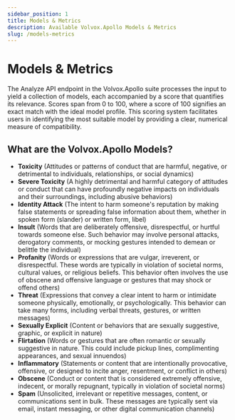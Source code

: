 ```yaml
---
sidebar_position: 1
title: Models & Metrics
description: Available Volvox.Apollo Models & Metrics
slug: /models-metrics
---
```


# Models & Metrics

The Analyze API endpoint in the Volvox.Apollo suite processes the input to yield a collection of models, each accompanied by a score that quantifies its relevance. Scores span from 0 to 100, where a score of 100 signifies an exact match with the ideal model profile. This scoring system facilitates users in identifying the most suitable model by providing a clear, numerical measure of compatibility.

## What are the Volvox.Apollo Models?

- **Toxicity** (Attitudes or patterns of conduct that are harmful, negative, or detrimental to individuals, relationships, or social dynamics)
- **Severe Toxicity** (A highly detrimental and harmful category of attitudes or conduct that can have profoundly negative impacts on individuals and their surroundings, including abusive behaviors)
- **Identity Attack** (The intent to harm someone's reputation by making false statements or spreading false information about them, whether in spoken form (slander) or written form, libel)
- **Insult** (Words that are deliberately offensive, disrespectful, or hurtful towards someone else. Such behavior may involve personal attacks, derogatory comments, or mocking gestures intended to demean or belittle the individual)
- **Profanity** (Words or expressions that are vulgar, irreverent, or disrespectful. These words are typically in violation of societal norms, cultural values, or religious beliefs. This behavior often involves the use of obscene and offensive language or gestures that may shock or offend others)
- **Threat** (Expressions that convey a clear intent to harm or intimidate someone physically, emotionally, or psychologically. This behavior can take many forms, including verbal threats, gestures, or written messages)
- **Sexually Explicit** (Content or behaviors that are sexually suggestive, graphic, or explicit in nature)
- **Flirtation** (Words or gestures that are often romantic or sexually suggestive in nature. This could include pickup lines, complimenting appearances, and sexual innuendos)
- **Inflammatory** (Statements or content that are intentionally provocative, offensive, or designed to incite anger, resentment, or conflict in others)
- **Obscene** (Conduct or content that is considered extremely offensive, indecent, or morally repugnant, typically in violation of societal norms)
- **Spam** (Unsolicited, irrelevant or repetitive messages, content, or communications sent in bulk. These messages are typically sent via email, instant messaging, or other digital communication channels)
